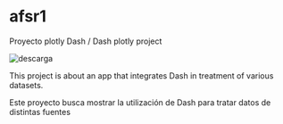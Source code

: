 # afsr1
Proyecto plotly Dash / Dash plotly project

![descarga](https://user-images.githubusercontent.com/56358504/121040174-51107200-c777-11eb-9fbd-3da99a3abe66.png)


This project is about an app that integrates Dash in treatment of various datasets.


Este proyecto busca mostrar la utilización de Dash para tratar datos de distintas fuentes

